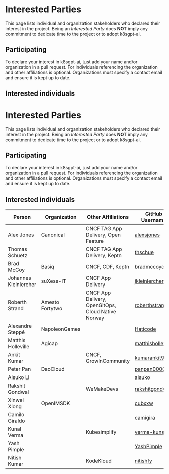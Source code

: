 # Interested Parties

This page lists individual and organization stakeholders who declared their interest in the project.
Being an _Interested Party_ does **NOT** imply any commitment to dedicate time to the project or to adopt k8sgpt-ai.

## Participating

To declare your interest in k8sgpt-ai, just add your name and/or organization
in a pull request. For individuals referencing the organization and other
affiliations is optional. Organizations must specify a contact email and ensure
it is kept up to date.

## Interested individuals

# Interested Parties

This page lists individual and organization stakeholders who declared their interest in the project.
Being an _Interested Party_ does **NOT** imply any commitment to dedicate time to the project or to adopt k8sgpt-ai.

## Participating

To declare your interest in k8sgpt-ai, just add your name and/or organization
in a pull request. For individuals referencing the organization and other
affiliations is optional. Organizations must specify a contact email and ensure
it is kept up to date.

## Interested individuals

| Person                | Organization    | Other Affiliations                                 | GitHub Username                                           | Gitlab Username |
| --------------------- | --------------- | -------------------------------------------------- | --------------------------------------------------------- | --------------- |
| Alex Jones            | Canonical       | CNCF TAG App Delivery, Open Feature                | [alexsjones](https://github.com/AlexsJones)               | N/A             |
| Thomas Schuetz        |                 | CNCF TAG App Delivery, Keptn                       | [thschue](https://github.com/thschue)                     | N/A             |
| Brad McCoy            | Basiq           | CNCF, CDF, Keptn                                   | [bradmccoydev](https://github.com/bradmccoydev)           | N/A             |
| Johannes Kleinlercher | suXess-IT       | CNCF App Delivery                                  | [jkleinlercher](https://github.com/jkleinlercher)         | N/A             |
| Roberth Strand        | Amesto Fortytwo | CNCF App Delivery, OpenGitOps, Cloud Native Norway | [roberthstrand](https://github.com/roberthstrand)         | N/A             |
| Alexandre Steppé      | NapoleonGames   |                                                    | [Haticode](https://github.com/HatiCode)                   | N/A             |
| Matthis Holleville    | Agicap          |                                                    | [matthisholleville](https://github.com/matthisholleville) | N/A             |
| Ankit Kumar           |                 | CNCF, GrowInCommunity                              | [kumarankit999](https://github.com/kumarankit999)         | N/A             |
| Peter Pan             | DaoCloud        |                                                    | [panpan0000](https://github.com/panpan0000)               | N/A             |
| Aisuko Li             |                 |                                                    | [aisuko](https://github.com/Aisuko)                       | N/A             |
| Rakshit Gondwal       |                 | WeMakeDevs                                         | [rakshitgondwal](https://github.com/rakshitgondwal)       | N/A             |
| Xinwei Xiong          | OpenIMSDK       |                                                    | [cubxxw](https://github.com/cubxxw)                       | N/A             |
| Camilo Giraldo        |                 |                                                    | [camigira](https://github.com/camigira)                   | N/A             |
| Kunal Verma           |                 | Kubesimplify                                       | [verma-kunal](https://github.com/verma-kunal)             | [verma-kunal](https://gitlab.com/verma-kunal) |
| Yash Pimple           |                 |                                                    | [YashPimple](https://github.com/YashPimple)               | N/A             |
| Nitish Kumar          |                 | KodeKloud                                          | [nitishfy](https://github.com/nitishfy)                   |   N/A           |  
